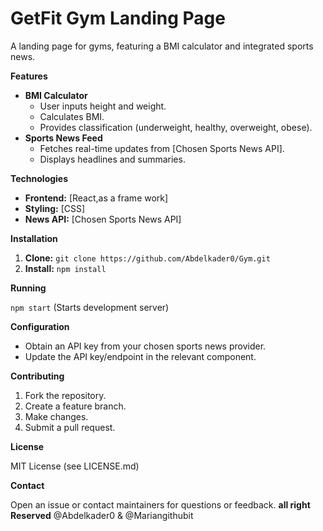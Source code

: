 # GetFit Gym Landing Page

A landing page for gyms, featuring a BMI calculator and integrated sports news.

**Features**

* **BMI Calculator**
    * User inputs height and weight.
    * Calculates BMI.
    * Provides classification (underweight, healthy, overweight, obese).
* **Sports News Feed**
    * Fetches real-time updates from [Chosen Sports News API].
    * Displays headlines and summaries.

**Technologies**

* **Frontend:** [React,as a frame work]
* **Styling:** [CSS]
* **News API:** [Chosen Sports News API] 

**Installation**

1. **Clone:** `git clone https://github.com/Abdelkader0/Gym.git`
2. **Install:** `npm install` 

**Running**

 `npm start` (Starts development server)

**Configuration**

* Obtain an API key from your chosen sports news provider.
* Update the API key/endpoint in the relevant component.

**Contributing**

1. Fork the repository.
2. Create a feature branch.
3. Make changes.
4. Submit a pull request.

**License**

MIT License (see LICENSE.md)

**Contact**

Open an issue or contact maintainers for questions or feedback.
**all right Reserved**
@Abdelkader0 & @Mariangithubit

